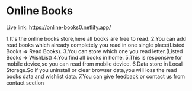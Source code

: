 # Online Books

Live link: https://online-books0.netlify.app/

1.It's the online books store,here all books are free to read.
2.You can add read books which already completely you read in one single place(Listed Books => Read Books).
3.You can store which one you read letter.(Listed Books => WishList)
4.You find all books in home.
5.This is responsive for mobile device,so you can read from mobile device.
6.Data store in Local Storage.So if you uninstall or clear browser data,you will loss the read books data and wishlist data.
7.You can give feedback or contact us from contact section 